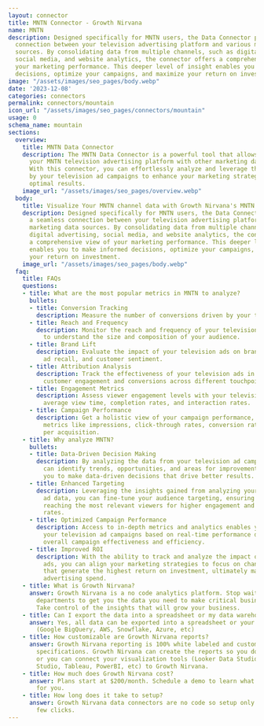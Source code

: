 ```yaml
---
layout: connector
title: MNTN Connector - Growth Nirvana
name: MNTN
description: Designed specifically for MNTN users, the Data Connector provides a seamless
  connection between your television advertising platform and various marketing data
  sources. By consolidating data from multiple channels, such as digital advertising,
  social media, and website analytics, the connector offers a comprehensive view of
  your marketing performance. This deeper level of insight enables you to make informed
  decisions, optimize your campaigns, and maximize your return on investment.
image: "/assets/images/seo_pages/body.webp"
date: '2023-12-08'
categories: connectors
permalink: connectors/mountain
icon_url: "/assets/images/seo_pages/connectors/mountain"
usage: 0
schema_name: mountain
sections:
  overview:
    title: MNTN Data Connector
    description: The MNTN Data Connector is a powerful tool that allows you to integrate
      your MNTN television advertising platform with other marketing data systems.
      With this connector, you can effortlessly analyze and leverage the data generated
      by your television ad campaigns to enhance your marketing strategies and drive
      optimal results.
    image_url: "/assets/images/seo_pages/overview.webp"
  body:
    title: Visualize Your MNTN channel data with Growth Nirvana's MNTN Connector
    description: Designed specifically for MNTN users, the Data Connector provides
      a seamless connection between your television advertising platform and various
      marketing data sources. By consolidating data from multiple channels, such as
      digital advertising, social media, and website analytics, the connector offers
      a comprehensive view of your marketing performance. This deeper level of insight
      enables you to make informed decisions, optimize your campaigns, and maximize
      your return on investment.
    image_url: "/assets/images/seo_pages/body.webp"
  faq:
    title: FAQs
    questions:
    - title: What are the most popular metrics in MNTN to analyze?
      bullets:
      - title: Conversion Tracking
        description: Measure the number of conversions driven by your television ads.
      - title: Reach and Frequency
        description: Monitor the reach and frequency of your television ad placements
          to understand the size and composition of your audience.
      - title: Brand Lift
        description: Evaluate the impact of your television ads on brand awareness,
          ad recall, and customer sentiment.
      - title: Attribution Analysis
        description: Track the effectiveness of your television ads in influencing
          customer engagement and conversions across different touchpoints.
      - title: Engagement Metrics
        description: Assess viewer engagement levels with your television ads, including
          average view time, completion rates, and interaction rates.
      - title: Campaign Performance
        description: Get a holistic view of your campaign performance, including key
          metrics like impressions, click-through rates, conversion rates, and cost
          per acquisition.
    - title: Why analyze MNTN?
      bullets:
      - title: Data-Driven Decision Making
        description: By analyzing the data from your television ad campaigns, you
          can identify trends, opportunities, and areas for improvement, empowering
          you to make data-driven decisions that drive better results.
      - title: Enhanced Targeting
        description: Leveraging the insights gained from analyzing your television
          ad data, you can fine-tune your audience targeting, ensuring your ads are
          reaching the most relevant viewers for higher engagement and conversion
          rates.
      - title: Optimized Campaign Performance
        description: Access to in-depth metrics and analytics enables you to optimize
          your television ad campaigns based on real-time performance data, improving
          overall campaign effectiveness and efficiency.
      - title: Improved ROI
        description: With the ability to track and analyze the impact of your television
          ads, you can align your marketing strategies to focus on channels and campaigns
          that generate the highest return on investment, ultimately maximizing your
          advertising spend.
    - title: What is Growth Nirvana?
      answer: Growth Nirvana is a no code analytics platform. Stop waiting for other
        departments to get you the data you need to make critical business decisions.
        Take control of the insights that will grow your business.
    - title: Can I export the data into a spreadsheet or my data warehouse?
      answer: Yes, all data can be exported into a spreadsheet or your data warehouse
        (Google BigQuery, AWS, Snowflake, Azure, etc)
    - title: How customizable are Growth Nirvana reports?
      answer: Growth Nirvana reporting is 100% white labeled and customized to your
        specifications. Growth Nirvana can create the reports so you don’t have to
        or you can connect your visualization tools (Looker Data Studio/Google Data
        Studio, Tableau, PowerBI, etc) to Growth Nirvana.
    - title: How much does Growth Nirvana cost?
      answer: Plans start at $200/month. Schedule a demo to learn what plan is best
        for you.
    - title: How long does it take to setup?
      answer: Growth Nirvana data connectors are no code so setup only requires a
        few clicks.
---
```

